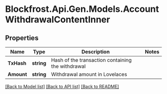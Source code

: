 # Blockfrost.Api.Gen.Models.AccountWithdrawalContentInner
## Properties

Name | Type | Description | Notes
------------ | ------------- | ------------- | -------------
**TxHash** | **string** | Hash of the transaction containing the withdrawal | 
**Amount** | **string** | Withdrawal amount in Lovelaces | 

[[Back to Model list]](../README.md#documentation-for-models) [[Back to API list]](../README.md#documentation-for-api-endpoints) [[Back to README]](../README.md)

